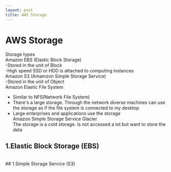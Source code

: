 ```yaml
---
layout: post
title: AWS Storage
---
```


# AWS Storage #
Storage types <br/>
Amazon EBS (Elastic Block Storage) <br/>
-Stored in the unit of Block <br/>
-High speed SSD or HDD is attached to computing instances <br/>
Amazon S3 (Amamzon Simple Storage Service) <br/>
-Stored in the unit of Object <br/>
Amazon Elastic File System <br/>
- Similar to NFS(Network File System)<br/>
- There's a large storage. Through the network diverse machines can use the storage as if the file system is connected to my desktop <br/>
- Large enterprises and applications use the storage <br/>
Amazon Simple Storage Service Glacier <br/>
The storage is a cold storage. Is not accessed a lot but want to store the data <br/>
## 1.Elastic Block Storage (EBS) 
<br/>
## 1.Simple Storage Service (S3) 
